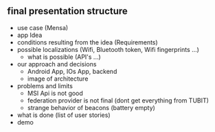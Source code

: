 ## final presentation structure

* use case (Mensa)
* app Idea
* conditions resulting from the idea (Requirements)
* possible localizations (Wifi, Bluetooth token, Wifi fingerprints ...)
  * what is possible (API's ...)
* our approach and decisions
  * Android App, IOs App, backend
  * image of architecture
* problems and limits
  * MSI Api is not good
  * federation provider is not final (dont get everything from TUBIT)
  * strange behavior of beacons (battery empty)
* what is done (list of user stories)
* demo
